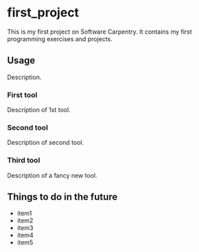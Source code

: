 # first_project
This is my first project on Software Carpentry.
It contains my first programming exercises and projects.

## Usage
Description.

### First tool
Description of 1st tool.

### Second tool
Description of second tool.

### Third tool
Description of a fancy new tool.

## Things to do in the future

- item1
- item2
- item3
- item4
- item5
